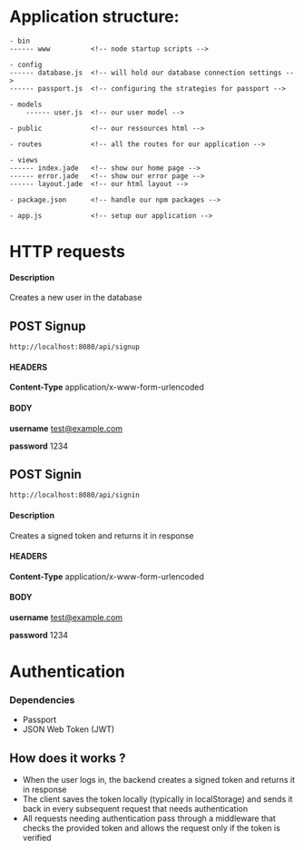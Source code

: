# Application structure:
    - bin
    ------ www          <!-- node startup scripts -->    
    
    - config
    ------ database.js  <!-- will hold our database connection settings -->
    ------ passport.js  <!-- configuring the strategies for passport -->
    
    - models
        ------ user.js  <!-- our user model -->
    
    - public            <!-- our ressources html -->
    
    - routes            <!-- all the routes for our application -->
    
    - views
    ------ index.jade   <!-- show our home page -->
    ------ error.jade   <!-- show our error page -->
    ------ layout.jade  <!-- our html layout -->
    
    - package.json      <!-- handle our npm packages -->
    
    - app.js            <!-- setup our application -->

# HTTP requests
#### Description
Creates a new user in the database
## POST Signup
`http://localhost:8080/api/signup`
#### HEADERS
**Content-Type** application/x-www-form-urlencoded
#### BODY
**username** test@example.com

**password** 1234

## POST Signin
`http://localhost:8080/api/signin`
#### Description
Creates a signed token and returns it in response
#### HEADERS
**Content-Type** application/x-www-form-urlencoded
#### BODY
**username** test@example.com

**password** 1234

# Authentication
### Dependencies
- Passport
- JSON Web Token (JWT)
## How does it works ?
- When the user logs in, the backend creates a signed token and returns it in response
- The client saves the token locally (typically in localStorage) and sends it back in every subsequent request that needs authentication
- All requests needing authentication pass through a middleware that checks the provided token and allows the request only if the token is verified
